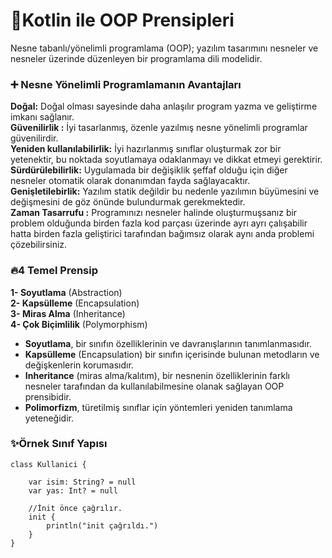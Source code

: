 
# 🚀Kotlin ile OOP Prensipleri

Nesne tabanlı/yönelimli programlama (OOP); yazılım tasarımını nesneler ve nesneler üzerinde düzenleyen bir programlama dili modelidir.

### ➕ Nesne Yönelimli Programlamanın Avantajları
**Doğal:** Doğal olması sayesinde daha anlaşılır program yazma ve geliştirme imkanı sağlanır. \
**Güvenilirlik :** İyi tasarlanmış, özenle yazılmış nesne yönelimli programlar güvenilirdir.\
**Yeniden kullanılabilirlik:** İyi hazırlanmış sınıflar oluşturmak zor bir yetenektir, bu noktada soyutlamaya odaklanmayı ve dikkat etmeyi gerektirir.\
**Sürdürülebilirlik:** Uygulamada bir değişiklik şeffaf olduğu için diğer nesneler otomatik olarak donanımdan fayda sağlayacaktır.\
**Genişletilebirlik:** Yazılım statik değildir bu nedenle yazılımın büyümesini ve değişmesini de göz önünde bulundurmak gerekmektedir.\
**Zaman Tasarrufu :** Programınızı nesneler halinde oluşturmuşsanız bir problem olduğunda birden fazla kod parçası üzerinde ayrı ayrı çalışabilir hatta birden fazla geliştirici tarafından bağımsız olarak aynı anda problemi çözebilirsiniz. 

### 🔥4 Temel Prensip 

**1- Soyutlama** (Abstraction)\
**2- Kapsülleme** (Encapsulation)\
**3- Miras Alma** (Inheritance)\
**4- Çok Biçimlilik** (Polymorphism)

- **Soyutlama**, bir sınıfın özelliklerinin ve davranışlarının tanımlanmasıdır. 
- **Kapsülleme** (Encapsulation) bir sınıfın içerisinde bulunan metodların ve değişkenlerin korumasıdır. 
- **Inheritance** (miras alma/kalıtım), bir nesnenin özelliklerinin farklı nesneler tarafından da kullanılabilmesine olanak sağlayan OOP prensibidir.
- **Polimorfizm**, türetilmiş sınıflar için yöntemleri yeniden tanımlama yeteneğidir.


### ✨Örnek Sınıf Yapısı
```
class Kullanici {

    var isim: String? = null
    var yas: Int? = null

    //İnit önce çağrılır.
    init {
        println("init çağrıldı.")
    }
}
```
